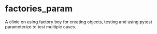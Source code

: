 # factories_param
A clinic on using factory boy for creating objects, testing and using pytest parameterize to test multiple cases.
